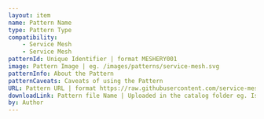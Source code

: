 ```yaml
---
layout: item
name: Pattern Name
type: Pattern Type
compatibility:
    - Service Mesh
    - Service Mesh
patternId: Unique Identifier | format MESHERY001
image: Pattern Image | eg. /images/patterns/service-mesh.svg
patternInfo: About the Pattern
patternCaveats: Caveats of using the Pattern
URL: Pattern URL | format https://raw.githubusercontent.com/service-mesh-patterns/service-mesh-patterns/master/samples/IstioFilterPattern.yaml
downloadLink: Pattern file Name | Uploaded in the catalog folder eg. IstioFilterPattern.yaml
by: Author
---
```

    